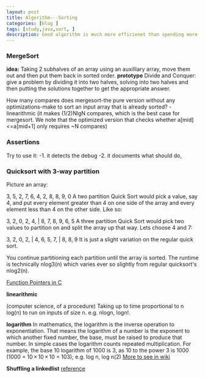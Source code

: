 ```yaml
---
layout: post
title: Algorithm---Sorting
categories: [blog ]
tags: [study,java,sort, ]
description: Good algorithm is much more efficienet than spending more money and time
---  
```


### MergeSort
**idea:** Taking 2 subhalves of an array using an auxilliary array, move them out and then
put them back in sorted order.
**prototype** Divide and Conquer: give a problem by dividing it into two halves, solving into 
two halves and then putting the solutions together to get the appropriate answer.

How many compares does mergesort-the pure version without any optimizations-make to sort an input
array that is already sorted?
-linearithmic (it makes (1/2)NlgN compares, which is the best case for mergesort. We note that
the optimized version that checks whether a[mid]<=a[mid+1] only requires ~N compares)
### Assertions
Try to use it:
-1. it detects the debug
-2. it documents what should do, 

### Quicksort with 3-way partition

Picture an array:

3, 5, 2, 7, 6, 4, 2, 8, 8, 9, 0
A two partition Quick Sort would pick a value, say 4, and put every element greater than 4 on one side of the array and every element less than 4 on the other side. Like so:

3, 2, 0, 2, 4, | 8, 7, 8, 9, 6, 5
A three partition Quick Sort would pick two values to partition on and split the array up that way. Lets choose 4 and 7:

3, 2, 0, 2, | 4, 6, 5, 7, | 8, 8, 9
It is just a slight variation on the regular quick sort.

You continue partitioning each partition until the array is sorted. The runtime is technically nlog3(n) which varies ever so slightly from regular quicksort's nlog2(n).

[Function Pointers in C](http://www.cprogramming.com/tutorial/function-pointers.html "Function Pointers in C")

**linearithmic**

(computer science, of a procedure) Taking up to time proportional to n log(n) to run on inputs of size n. e.g. nlogn, logn!.

**logarithm**
In mathematics, the logarithm is the inverse operation to exponentiation. That means the logarithm of a number is the exponent to which another fixed number, the base, must be raised to produce that number. In simple cases the logarithm counts repeated multiplication. For example, the base 10 logarithm of 1000 is 3, as 10 to the power 3 is 1000 (1000 = 10 × 10 × 10 = 103); e.g. log n, log n(2)
[More to see in wiki](https://en.wikipedia.org/wiki/Time_complexity)


**Shuffling a linkedlist** 
[reference](http://stackoverflow.com/questions/12167630/algorithm-for-shuffling-a-linked-list-in-n-log-n-time "reference")
